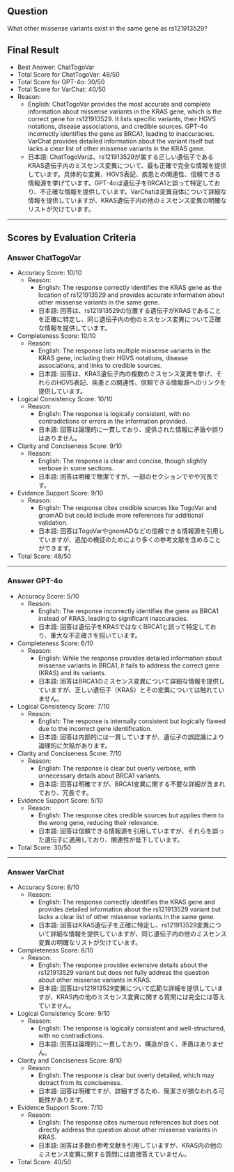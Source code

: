 ## Question

What other missense variants exist in the same gene as rs121913529?

## Final Result

- Best Answer: ChatTogoVar
- Total Score for ChatTogoVar: 48/50
- Total Score for GPT-4o: 30/50
- Total Score for VarChat: 40/50
- Reason:
  - English: ChatTogoVar provides the most accurate and complete information about missense variants in the KRAS gene, which is the correct gene for rs121913529. It lists specific variants, their HGVS notations, disease associations, and credible sources. GPT-4o incorrectly identifies the gene as BRCA1, leading to inaccuracies. VarChat provides detailed information about the variant itself but lacks a clear list of other missense variants in the KRAS gene.
  - 日本語: ChatTogoVarは、rs121913529が属する正しい遺伝子であるKRAS遺伝子内のミスセンス変異について、最も正確で完全な情報を提供しています。具体的な変異、HGVS表記、疾患との関連性、信頼できる情報源を挙げています。GPT-4oは遺伝子をBRCA1と誤って特定しており、不正確な情報を提供しています。VarChatは変異自体について詳細な情報を提供していますが、KRAS遺伝子内の他のミスセンス変異の明確なリストが欠けています。

---

## Scores by Evaluation Criteria

### Answer ChatTogoVar
- Accuracy Score: 10/10
  - Reason: 
    - English: The response correctly identifies the KRAS gene as the location of rs121913529 and provides accurate information about other missense variants in the same gene.
    - 日本語: 回答は、rs121913529の位置する遺伝子がKRASであることを正確に特定し、同じ遺伝子内の他のミスセンス変異について正確な情報を提供しています。
- Completeness Score: 10/10
  - Reason: 
    - English: The response lists multiple missense variants in the KRAS gene, including their HGVS notations, disease associations, and links to credible sources.
    - 日本語: 回答は、KRAS遺伝子内の複数のミスセンス変異を挙げ、それらのHGVS表記、疾患との関連性、信頼できる情報源へのリンクを提供しています。
- Logical Consistency Score: 10/10
  - Reason: 
    - English: The response is logically consistent, with no contradictions or errors in the information provided.
    - 日本語: 回答は論理的に一貫しており、提供された情報に矛盾や誤りはありません。
- Clarity and Conciseness Score: 9/10
  - Reason: 
    - English: The response is clear and concise, though slightly verbose in some sections.
    - 日本語: 回答は明確で簡潔ですが、一部のセクションでやや冗長です。
- Evidence Support Score: 9/10
  - Reason: 
    - English: The response cites credible sources like TogoVar and gnomAD but could include more references for additional validation.
    - 日本語: 回答はTogoVarやgnomADなどの信頼できる情報源を引用していますが、追加の検証のためにより多くの参考文献を含めることができます。
- Total Score: 48/50

---

### Answer GPT-4o
- Accuracy Score: 5/10
  - Reason: 
    - English: The response incorrectly identifies the gene as BRCA1 instead of KRAS, leading to significant inaccuracies.
    - 日本語: 回答は遺伝子をKRASではなくBRCA1と誤って特定しており、重大な不正確さを招いています。
- Completeness Score: 6/10
  - Reason: 
    - English: While the response provides detailed information about missense variants in BRCA1, it fails to address the correct gene (KRAS) and its variants.
    - 日本語: 回答はBRCA1のミスセンス変異について詳細な情報を提供していますが、正しい遺伝子（KRAS）とその変異については触れていません。
- Logical Consistency Score: 7/10
  - Reason: 
    - English: The response is internally consistent but logically flawed due to the incorrect gene identification.
    - 日本語: 回答は内部的には一貫していますが、遺伝子の誤認識により論理的に欠陥があります。
- Clarity and Conciseness Score: 7/10
  - Reason: 
    - English: The response is clear but overly verbose, with unnecessary details about BRCA1 variants.
    - 日本語: 回答は明確ですが、BRCA1変異に関する不要な詳細が含まれており、冗長です。
- Evidence Support Score: 5/10
  - Reason: 
    - English: The response cites credible sources but applies them to the wrong gene, reducing their relevance.
    - 日本語: 回答は信頼できる情報源を引用していますが、それらを誤った遺伝子に適用しており、関連性が低下しています。
- Total Score: 30/50

---

### Answer VarChat
- Accuracy Score: 8/10
  - Reason: 
    - English: The response correctly identifies the KRAS gene and provides detailed information about the rs121913529 variant but lacks a clear list of other missense variants in the same gene.
    - 日本語: 回答はKRAS遺伝子を正確に特定し、rs121913529変異について詳細な情報を提供していますが、同じ遺伝子内の他のミスセンス変異の明確なリストが欠けています。
- Completeness Score: 8/10
  - Reason: 
    - English: The response provides extensive details about the rs121913529 variant but does not fully address the question about other missense variants in KRAS.
    - 日本語: 回答はrs121913529変異について広範な詳細を提供していますが、KRAS内の他のミスセンス変異に関する質問には完全には答えていません。
- Logical Consistency Score: 9/10
  - Reason: 
    - English: The response is logically consistent and well-structured, with no contradictions.
    - 日本語: 回答は論理的に一貫しており、構造が良く、矛盾はありません。
- Clarity and Conciseness Score: 8/10
  - Reason: 
    - English: The response is clear but overly detailed, which may detract from its conciseness.
    - 日本語: 回答は明確ですが、詳細すぎるため、簡潔さが損なわれる可能性があります。
- Evidence Support Score: 7/10
  - Reason: 
    - English: The response cites numerous references but does not directly address the question about other missense variants in KRAS.
    - 日本語: 回答は多数の参考文献を引用していますが、KRAS内の他のミスセンス変異に関する質問には直接答えていません。
- Total Score: 40/50